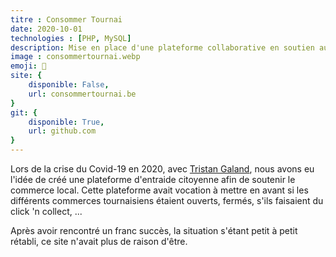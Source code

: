 ```yaml
---
titre : Consommer Tournai
date: 2020-10-01
technologies : [PHP, MySQL]
description: Mise en place d'une plateforme collaborative en soutien aux commerçants tournaisiens
image : consommertournai.webp
emoji: 🍔
site: {
    disponible: False,
    url: consommertournai.be
}
git: {
    disponible: True,
    url: github.com
}
---
```


Lors de la crise du Covid-19 en 2020, avec [Tristan Galand](https://galandtristan.be), nous avons eu l'idée de créé une plateforme d'entraide citoyenne afin de soutenir le commerce local. Cette plateforme avait vocation à mettre en avant si les différents commerces tournaisiens étaient ouverts, fermés, s'ils faisaient du click 'n collect, ...

Après avoir rencontré un franc succès, la situation s'étant petit à petit rétabli, ce site n'avait plus de raison d'être.